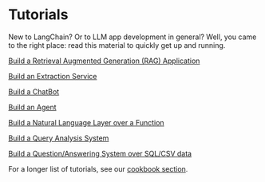 # Tutorials

New to LangChain? 
Or to LLM app development in general? 
Well, you came to the right place: read this material to quickly get up and running.

[Build a Retrieval Augmented Generation (RAG) Application](use_cases/question_answering/quickstart.mdx)

[Build an Extraction Service](use_cases/extraction/quickstart.ipynb)

[Build a ChatBot](use_cases/chatbots/quickstart.ipynb)

[Build an Agent](modules/agents/quick_start.ipynb)

[Build a Natural Language Layer over a Function](use_cases/tool_use/quickstart.ipynb)

[Build a Query Analysis System](use_cases/query_analysis/quickstart.ipynb)

[Build a Question/Answering System over SQL/CSV data](use_cases/sql/quickstart.ipynb)

For a longer list of tutorials, see our [cookbook section](https://github.com/langchain-ai/langchain/tree/master/cookbook).
